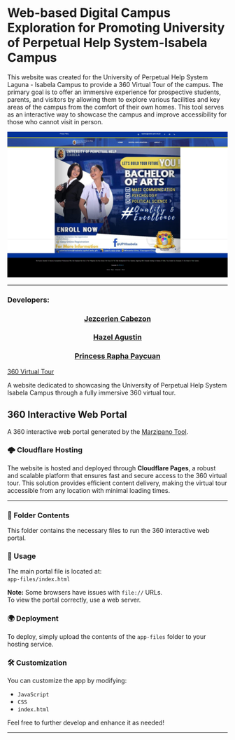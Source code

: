 # Web-based Digital Campus Exploration for Promoting University of Perpetual Help System-Isabela Campus

This website was created for the University of Perpetual Help System Laguna - Isabela Campus to provide a 360 Virtual Tour of the campus. The primary goal is to offer an immersive experience for prospective students, parents, and visitors by allowing them to explore various facilities and key areas of the campus from the comfort of their own homes. This tool serves as an interactive way to showcase the campus and improve accessibility for those who cannot visit in person.

![landing img](/landing.jpeg)

---

### Developers:

<h3 align="center"><a href="https://web.facebook.com/jez.cabezon">Jezcerien Cabezon</a></h3>
<h3 align="center"><a href="https://web.facebook.com/lezah.agustin.21">Hazel Agustin</a></h3>
<h3 align="center"><a href="https://web.facebook.com/princessrapha.paycuan">Princess Rapha Paycuan</a></h3>

[360 Virtual Tour](http://360-uphsl-isabela.pages.dev)

A website dedicated to showcasing the University of Perpetual Help System Isabela Campus through a fully immersive 360 virtual tour.

## 360 Interactive Web Portal

A 360 interactive web portal generated by the [Marzipano Tool](http://www.marzipano.net).

### 🌩️ Cloudflare Hosting

The website is hosted and deployed through **Cloudflare Pages**, a robust and scalable platform that ensures fast and secure access to the 360 virtual tour. This solution provides efficient content delivery, making the virtual tour accessible from any location with minimal loading times.

---

### 📂 Folder Contents

This folder contains the necessary files to run the 360 interactive web portal.

### 🚀 Usage

The main portal file is located at:  
`app-files/index.html`

**Note:** Some browsers have issues with `file://` URLs.  
To view the portal correctly, use a web server.

### 🌍 Deployment

To deploy, simply upload the contents of the `app-files` folder to your hosting service.

### 🛠️ Customization

You can customize the app by modifying:

- `JavaScript`
- `CSS`
- `index.html`

Feel free to further develop and enhance it as needed!

---

<!-- # Responsive Navigation Bar

## [Watch it on YouTube](https://youtu.be/k-jwXwpNuXI)

### Responsive Navigation Bar

- Responsive Navigation Bar Using HTML, CSS & JavaScript
- With Dropdown Mega Menu
- With a beautiful minimalist interface.
- Developed first with the Mobile First methodology, then for desktop.

💙 Join the channel to see more videos like this. [Bedimcode](https://www.youtube.com/@Bedimcode)

![preview img](/preview.png) -->
